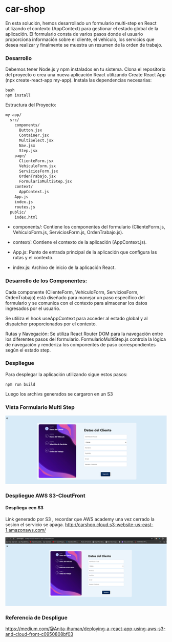 # car-shop
En esta solución, hemos desarrollado un formulario multi-step en React utilizando el contexto (AppContext) para gestionar el estado global de la aplicación. El formulario consta de varios pasos donde el usuario proporciona información sobre el cliente, el vehículo, los servicios que desea realizar y finalmente se muestra un resumen de la orden de trabajo.

### Desarrollo

Debemos tener Node.js y npm instalados en tu sistema.
Clona el repositorio del proyecto o crea una nueva aplicación React utilizando Create React App (npx create-react-app my-app).
Instala las dependencias necesarias:
```
bash
npm install 
```
Estructura del Proyecto:
```
my-app/
  src/
    components/
      Button.jsx
      Container.jsx
      MultiSelect.jsx
      Nav.jsx
      Step.jsx
    page/
      ClienteForm.jsx
      VehiculoForm.jsx
      ServiciosForm.jsx
      OrdenTrabajo.jsx
      FormularioMultiStep.jsx
    context/
      AppContext.js
    App.js
    index.js
    routes.js
  public/
    index.html
```



* components/: Contiene los componentes del formulario (ClienteForm.js, VehiculoForm.js, ServiciosForm.js, OrdenTrabajo.js).

* context/: Contiene el contexto de la aplicación (AppContext.js).

* App.js: Punto de entrada principal de la aplicación que configura las rutas y el contexto.
* index.js: Archivo de inicio de la aplicación React.

### Desarrollo de los Componentes:
Cada componente (ClienteForm, VehiculoForm, ServiciosForm, OrdenTrabajo) está diseñado para manejar un paso específico del formulario y se comunica con el contexto para almacenar los datos ingresados por el usuario.

Se utiliza el hook useAppContext para acceder al estado global y al dispatcher proporcionados por el contexto.

Rutas y Navegación:
Se utiliza React Router DOM para la navegación entre los diferentes pasos del formulario.
FormularioMultiStep.js controla la lógica de navegación y renderiza los componentes de paso correspondientes según el estado step.

### Despliegue

Para desplegar la aplicación utilizando sigue estos pasos:

```
npm run build
```
Luego los archivs generados se cargaron en un S3

### Vista Formulario Multi Step

![Step 1](image.png)

### Despliegue AWS S3-CloutFront
#### Despliegu een S3 
Link generado por S3 , recordar que AWS academy una vez cerrado la sesion el servicio se apaga. 
http://carshop.cloud.s3-website-us-east-1.amazonaws.com/

![alt text](image-1.png)


### Referencia de Despligue
https://medium.com/@Anita-ihuman/deploying-a-react-app-using-aws-s3-and-cloud-front-c0950808bf03
